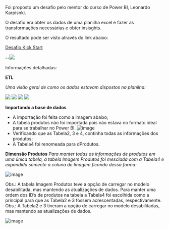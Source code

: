 Foi proposto um desafio pelo mentor do curso de Power BI, Leonardo Karpisnki.

O desafio era obter os dados de uma planilha excel e fazer as transformações necessárias e obter insisghts.

O resultado pode ser visto através do link abaixo:

[Desafio Kick Start](https://app.powerbi.com/view?r=eyJrIjoiMzhiODk2ZjktYzQ5NC00NTY4LTk1YzEtMzBlMDJjOTFiOTU2IiwidCI6ImFmMTJhMmZkLTI0NjgtNDA1OS1hNTFhLTYyZmRhM2U2OTBiNSJ9&pageName=ReportSection047258e706d600e79a61) 


--![](https://i.ibb.co/j8x063m/pbi.png)

Informações detalhadas:

**ETL**

*Uma visão geral de como os dados estavam dispostos na planilha:*

![](https://i.ibb.co/kXQy9bq/base1.png)
![](https://i.ibb.co/T8J6kBq/base2.png)
![](https://i.ibb.co/7bYLc4x/base3.png)
![](https://i.ibb.co/jh61w7b/base4.png)

**Importando a base de dados**

- A importação foi feita como a imagem abaixo;
- A tabela produtos não foi importada pois não estava no formato ideal para se trabalhar no Power BI.
![image](https://i.ibb.co/1bHzVJ8/navigator.png)
- Verificando que as Tabela2, 3 e 4, continha todas as informações dos produtos;
- A Tabela4 foi renomeada para dProdutos.

**Dimensão Produtos**
*Para manter todas as informações de produtos em uma única tabela, a tabela Imagem Produtos foi mesclada com a Tabela4 e expandida somente a coluna de Imagem ficando dessa forma:* 

![image](https://i.ibb.co/tmmgSMx/mescla-consulta.png)

Obs.: A tabela Imagem Produtos teve a opção de carregar no modelo desabilitada, mas mantendo as atualizações de dados.
Para manter uma ordem dos ID’s de produtos na tabela a Tabela4 foi escolhida como a principal para que as Tabela2 e 3 fossem acrescentadas, respectivamente.
Obs.: A Tabela2 e 3 tiveram a opção de carregar no modelo desabilitadas, mas mantendo as atualizações de dados.

![image](https://user-images.githubusercontent.com/45804263/137969695-c1a6a684-ebf8-4cce-ab32-1c3078ac0069.png)









